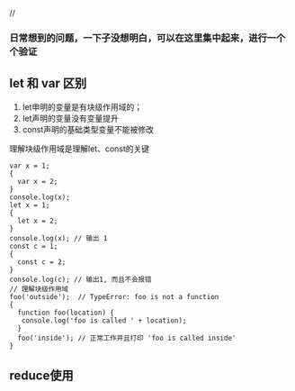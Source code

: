 // 
### 日常想到的问题，一下子没想明白，可以在这里集中起来，进行一个个验证
## let 和 var 区别
1. let申明的变量是有块级作用域的；
2. let声明的变量没有变量提升
3. const声明的基础类型变量不能被修改

理解块级作用域是理解let、const的关键
```
var x = 1;
{
  var x = 2;
}
console.log(x); 
let x = 1;
{
  let x = 2;
}
console.log(x); // 输出 1
const c = 1;
{
  const c = 2;
}
console.log(c); // 输出1, 而且不会报错
// 理解块级作用域
foo('outside');  // TypeError: foo is not a function
{
  function foo(location) {
   console.log('foo is called ' + location);
  }
  foo('inside'); // 正常工作并且打印 'foo is called inside'
}
```
## reduce使用


